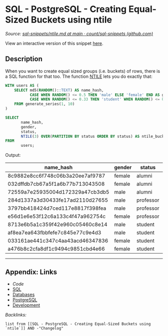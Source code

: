 # SQL - PostgreSQL - Creating Equal-Sized Buckets using ntile

*Source: [sql-snippets/ntile.md at main · count/sql-snippets (github.com)](https://github.com/count/sql-snippets/blob/main/postgres/ntile.md)*

View an interactive version of this snippet [here](https://count.co/n/IgJwlWSujF0?vm=e).

## Description

When you want to create equal sized groups (i.e. buckets) of rows, there is a SQL function for that too.
The function [NTILE](https://www.postgresql.org/docs/13/functions-window.html) lets you do exactly that:

````sql
WITH users AS (
    SELECT md5(RANDOM()::TEXT) AS name_hash,
           CASE WHEN RANDOM() <= 0.5 THEN 'male' ELSE 'female' END AS gender,
           CASE WHEN RANDOM() <= 0.33 THEN 'student' WHEN RANDOM() <= 0.66 THEN 'professor' ELSE 'alumni' END AS status
    FROM generate_series(1, 10)
)

SELECT 
       name_hash,
       gender,
       status,
       NTILE(3) OVER(PARTITION BY status ORDER BY status) AS ntile_bucket
FROM
       users;
````

Output:

|name_hash|gender|status|ntile_bucket|
|---------|------|------|------------|
|8c9882e8cc6f748c06b3a20ee7af9787|female|alumni|1|
|032dffdb7cb67a5f1a6b77b713043508|female|alumni|2|
|72559a7e25935004d172329a47cb3db5|male|alumni|3|
|284d1337a3d30433fe17ad2110d27655|male|professor|1|
|3797bb418424d7ced117e8817f398fea|male|professor|2|
|e56d1e6e53f12c6a133c4f47a962754c|female|professor|3|
|8713e6b5a1c359f42e960c05460c8e14|male|student|1|
|af8ea7ea643fbbfefe7c845e77c9e4d3|male|student|1|
|033161ae441c347c4aa43acd46347836|female|student|2|
|a476b8c2cfa8df1c9494c9851cbd4e66|female|student|3|

---

## Appendix: Links

* *Code*
* [SQL](../../../../3-Resources/Tools/Developer%20Tools/Data%20Stack/Procedural%20Languages/SQL.md)
* [Databases](../../../MOCs/Databases.md)
* [PostgreSQL](../../../../3-Resources/Tools/Developer%20Tools/Data%20Stack/Databases/PostgreSQL.md)
* [Development](../../../MOCs/Development.md)

*Backlinks:*

````dataview
list from [[SQL - PostgreSQL - Creating Equal-Sized Buckets using `ntile`]] AND -"Changelog"
````
